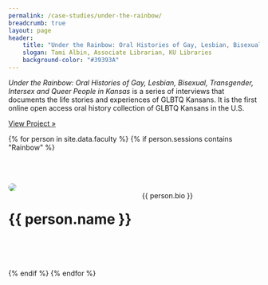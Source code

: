 ```yaml
---
permalink: /case-studies/under-the-rainbow/
breadcrumb: true
layout: page
header: 
    title: "Under the Rainbow: Oral Histories of Gay, Lesbian, Bisexual, Transgender, and Queer People in  Kansas"
    slogan: Tami Albin, Associate Librarian, KU Libraries
    background-color: "#39393A"
---
```



*Under the Rainbow: Oral Histories of Gay, Lesbian, Bisexual, Transgender, Intersex and Queer People in Kansas* is a series of interviews that documents the life stories and experiences of GLBTQ Kansans. It is the first online open access oral history collection of GLBTQ Kansans in the U.S.  

[View Project »](http://hdl.handle.net/1808/5330)  

{% for person in site.data.faculty %}
{% if person.sessions contains "Rainbow" %}

<div class="row" style="margin-top: 4rem; margin-bottom: 4rem; align-items: center;">

<div class="medium-4 columns" style="padding-right: 50px;">
    <img src="../../images/people/{{ person.img }}" style="max-width: 200px; border-radius: 50%;"/>
</div>

<div class="medium-8 columns">
    <h1 style="font-weight: bold;">{{ person.name }}</h1>
    {{ person.bio }}   
</div>



</div>



{% endif %}
{% endfor %}